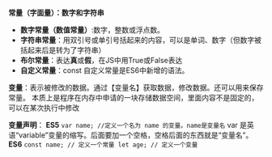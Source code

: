 **常量（字面量）：数字和字符串**
  * **数字常量（数值常量）**:数字，整数或浮点数。
  * **字符串常量**：用双引号或单引号括起来的内容，可以是单词、数字（但数字被括起来后是转为了字符串）
  * **布尔常量**：表达**真**或**假**，在JS中用True或False表达
  * **自定义常量**：const 自定义常量是ES6中新增的语法。

**变量**：表示被修改的数据。通过【变量名】获取数据，修改数据。还可以用来保存常量。
本质上是程序在内存中申请的一块存储数据空间，里面内容不是固定的，可以在某次执行中修改

**变量声明**：
**ES5**
`var name; //定义一个名为 name 的变量。name是变量名`
var 是英语“variable”变量的缩写。后面要加一个空格，空格后面的东西就是“变量名”。
**ES6**
`const name; // 定义一个常量
let age; // 定义一个变量`
